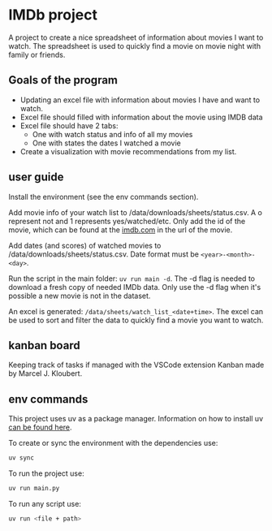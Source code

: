 # IMDb project

A project to create a nice spreadsheet of information about movies I want to watch.
The spreadsheet is used to quickly find a movie on movie night with family or friends.


## Goals of the program

- Updating an excel file with information about movies I have and want to watch.
- Excel file should filled with information about the movie using IMDB data
- Excel file should have 2 tabs:
    - One with watch status and info of all my movies
    - One with states the dates I watched a movie
- Create a visualization with movie recommendations from my list.

## user guide

Install the environment (see the env commands section).

Add movie info of your watch list to /data/downloads/sheets/status.csv.
A o represent not and 1 represents yes/watched/etc.
Only add the id of the movie, which can be found at the [imdb.com](https://www.imdb.com/title/tt0057012/?ref_=nv_sr_srsg_0_tt_8_nm_0_in_0_q_dr%2520strangel) in the url of the movie.

Add dates (and scores) of watched movies to /data/downloads/sheets/status.csv.
Date format must be `<year>-<month>-<day>`.

Run the script in the main folder: `uv run main -d`.
The -d flag is needed to download a fresh copy of needed IMDb data.
Only use the -d flag when it's possible a new movie is not in the dataset.

An excel is generated: `/data/sheets/watch_list_<date+time>`.
The excel can be used to sort and filter the data to quickly find a movie you want to watch.


## kanban board

Keeping track of tasks if managed with the VSCode extension Kanban made by Marcel J. Kloubert.

## env commands 

This project uses uv as a package manager.
Information on how to install uv [can be found here](https://docs.astral.sh/uv/getting-started/installation/).

To create or sync the environment with the dependencies use:

```bash
uv sync
```

To run the project use:

```bash
uv run main.py
```


To run any script use:

```bash
uv run <file + path>
```